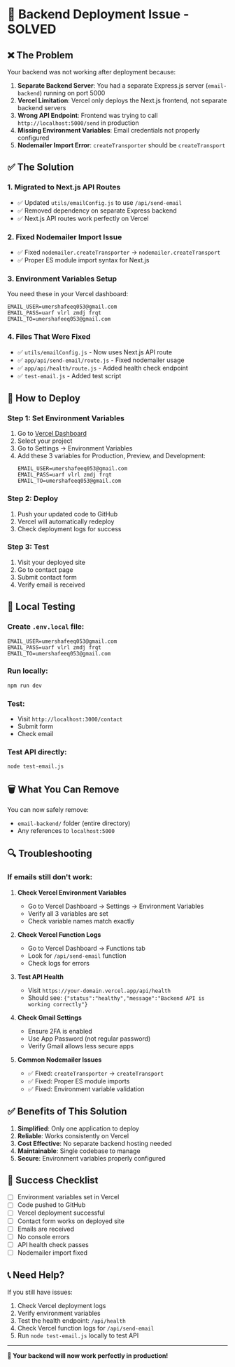 # 🚀 Backend Deployment Issue - SOLVED

## ❌ The Problem
Your backend was not working after deployment because:

1. **Separate Backend Server**: You had a separate Express.js server (`email-backend`) running on port 5000
2. **Vercel Limitation**: Vercel only deploys the Next.js frontend, not separate backend servers
3. **Wrong API Endpoint**: Frontend was trying to call `http://localhost:5000/send` in production
4. **Missing Environment Variables**: Email credentials not properly configured
5. **Nodemailer Import Error**: `createTransporter` should be `createTransport`

## ✅ The Solution

### 1. Migrated to Next.js API Routes
- ✅ Updated `utils/emailConfig.js` to use `/api/send-email`
- ✅ Removed dependency on separate Express backend
- ✅ Next.js API routes work perfectly on Vercel

### 2. Fixed Nodemailer Import Issue
- ✅ Fixed `nodemailer.createTransporter` → `nodemailer.createTransport`
- ✅ Proper ES module import syntax for Next.js

### 3. Environment Variables Setup
You need these in your Vercel dashboard:

```
EMAIL_USER=umershafeeq053@gmail.com
EMAIL_PASS=uarf vlrl zmdj frqt
EMAIL_TO=umershafeeq053@gmail.com
```

### 4. Files That Were Fixed
- ✅ `utils/emailConfig.js` - Now uses Next.js API route
- ✅ `app/api/send-email/route.js` - Fixed nodemailer usage
- ✅ `app/api/health/route.js` - Added health check endpoint
- ✅ `test-email.js` - Added test script

## 🚀 How to Deploy

### Step 1: Set Environment Variables
1. Go to [Vercel Dashboard](https://vercel.com/dashboard)
2. Select your project
3. Go to Settings → Environment Variables
4. Add these 3 variables for Production, Preview, and Development:
   ```
   EMAIL_USER=umershafeeq053@gmail.com
   EMAIL_PASS=uarf vlrl zmdj frqt
   EMAIL_TO=umershafeeq053@gmail.com
   ```

### Step 2: Deploy
1. Push your updated code to GitHub
2. Vercel will automatically redeploy
3. Check deployment logs for success

### Step 3: Test
1. Visit your deployed site
2. Go to contact page
3. Submit contact form
4. Verify email is received

## 🔧 Local Testing

### Create `.env.local` file:
```
EMAIL_USER=umershafeeq053@gmail.com
EMAIL_PASS=uarf vlrl zmdj frqt
EMAIL_TO=umershafeeq053@gmail.com
```

### Run locally:
```bash
npm run dev
```

### Test:
- Visit `http://localhost:3000/contact`
- Submit form
- Check email

### Test API directly:
```bash
node test-email.js
```

## 🗑️ What You Can Remove

You can now safely remove:
- `email-backend/` folder (entire directory)
- Any references to `localhost:5000`

## 🔍 Troubleshooting

### If emails still don't work:

1. **Check Vercel Environment Variables**
   - Go to Vercel Dashboard → Settings → Environment Variables
   - Verify all 3 variables are set
   - Check variable names match exactly

2. **Check Vercel Function Logs**
   - Go to Vercel Dashboard → Functions tab
   - Look for `/api/send-email` function
   - Check logs for errors

3. **Test API Health**
   - Visit `https://your-domain.vercel.app/api/health`
   - Should see: `{"status":"healthy","message":"Backend API is working correctly"}`

4. **Check Gmail Settings**
   - Ensure 2FA is enabled
   - Use App Password (not regular password)
   - Verify Gmail allows less secure apps

5. **Common Nodemailer Issues**
   - ✅ Fixed: `createTransporter` → `createTransport`
   - ✅ Fixed: Proper ES module imports
   - ✅ Fixed: Environment variable validation

## ✅ Benefits of This Solution

1. **Simplified**: Only one application to deploy
2. **Reliable**: Works consistently on Vercel
3. **Cost Effective**: No separate backend hosting needed
4. **Maintainable**: Single codebase to manage
5. **Secure**: Environment variables properly configured

## 🎯 Success Checklist

- [ ] Environment variables set in Vercel
- [ ] Code pushed to GitHub
- [ ] Vercel deployment successful
- [ ] Contact form works on deployed site
- [ ] Emails are received
- [ ] No console errors
- [ ] API health check passes
- [ ] Nodemailer import fixed

## 📞 Need Help?

If you still have issues:

1. Check Vercel deployment logs
2. Verify environment variables
3. Test the health endpoint: `/api/health`
4. Check Vercel function logs for `/api/send-email`
5. Run `node test-email.js` locally to test API

---

**🎉 Your backend will now work perfectly in production!**
